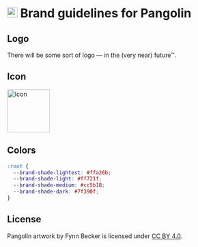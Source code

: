 # <img alt="Icon" height="24" src="https://cdn.rawgit.com/pangolinjs/brand/master/icon/icon.svg" width="24"> Brand guidelines for Pangolin

## Logo

There will be some sort of logo — in the (very near) future™.

## Icon

<img alt="Icon" height="100" src="https://cdn.rawgit.com/pangolinjs/brand/master/icon/icon.svg" width="100">

## Colors

```css
:root {
  --brand-shade-lightest: #ffa26b;
  --brand-shade-light: #ff721f;
  --brand-shade-medium: #cc5b18;
  --brand-shade-dark: #7f390f;
}
```

## License

Pangolin artwork by Fynn Becker is licensed under [CC BY 4.0](https://creativecommons.org/licenses/by/4.0/).

